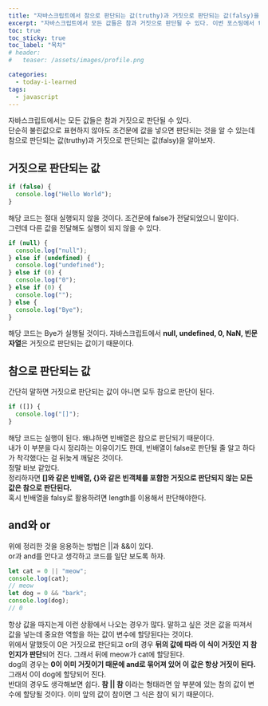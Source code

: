 ```yaml
---
title: "자바스크립트에서 참으로 판단되는 값(truthy)과 거짓으로 판단되는 값(falsy)을 알아보자."
excerpt: "자바스크립트에서 모든 값들은 참과 거짓으로 판단될 수 있다. 이번 포스팅에서 truthy와 falsy를 알아보자."
toc: true
toc_sticky: true
toc_label: "목차"
# header:
#   teaser: /assets/images/profile.png

categories:
  - today-i-learned
tags:
  - javascript
---
```


자바스크립트에서는 모든 값들은 참과 거짓으로 판단될 수 있다.  
단순히 불린값으로 표현하지 않아도 조건문에 값을 넣으면 판단되는 것을 알 수 있는데  
참으로 판단되는 값(truthy)과 거짓으로 판단되는 값(falsy)을 알아보자.

## 거짓으로 판단되는 값

```javascript
if (false) {
  console.log("Hello World");
}
```

해당 코드는 절대 실행되지 않을 것이다. 조건문에 false가 전달되었으니 말이다.  
그런데 다른 값을 전달해도 실행이 되지 않을 수 있다.

```javascript
if (null) {
  console.log("null");
} else if (undefined) {
  console.log("undefined");
} else if (0) {
  console.log("0");
} else if (0) {
  console.log("");
} else {
  console.log("Bye");
}
```

해당 코드는 Bye가 실행될 것이다. 자바스크립트에서 **null, undefined, 0, NaN, 빈문자열**은 거짓으로 판단되는 값이기 때문이다.

## 참으로 판단되는 값

간단히 말하면 거짓으로 판단되는 값이 아니면 모두 참으로 판단이 된다.

```javascript
if ([]) {
  console.log("[]");
}
```

해당 코드는 실행이 된다. 왜냐하면 빈배열은 참으로 판단되기 때문이다.  
내가 이 부분을 다시 정리하는 이유이기도 한데, 빈배열이 false로 판단될 줄 알고 하다가 착각했다는 걸 뒤늦게 깨달은 것이다.  
정말 바보 같았다.  
정리하자면 **[]와 같은 빈배열, {}와 같은 빈객체를 포함한 거짓으로 판단되지 않는 모든 값은 참으로 판단된다.**  
혹시 빈배열을 falsy로 활용하려면 length를 이용해서 판단해야한다.

## and와 or

위에 정리한 것을 응용하는 방법은 ||과 &&이 있다.  
or과 and를 안다고 생각하고 코드를 일단 보도록 하자.

```javascript
let cat = 0 || "meow";
console.log(cat);
// meow
let dog = 0 && "bark";
console.log(dog);
// 0
```

항상 값을 따지는게 이런 상황에서 나오는 경우가 많다. 말하고 싶은 것은 값을 따져서 값을 넣는데 중요한 역할을 하는 값이 변수에 할당된다는 것이다.  
위에서 말했듯이 0은 거짓으로 판단되고 or의 경우 **뒤의 값에 따라 이 식이 거짓인 지 참인지가 판단**되어 진다. 그래서 뒤에 meow가 cat에 할당된다.  
dog의 경우는 **0이 이미 거짓이기 때문에 and로 묶어져 있어 이 값은 항상 거짓이 된다.** 그래서 0이 dog에 할당되어 진다.  
반대의 경우도 생각해보면 쉽다. **참 || 참** 이라는 형태라면 앞 부분에 있는 참의 값이 변수에 할당될 것이다. 이미 앞의 값이 참이면 그 식은 참이 되기 때문이다.

